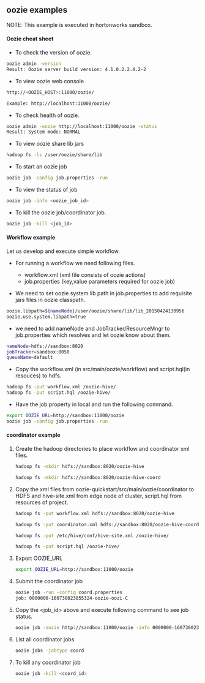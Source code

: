 ## oozie examples

NOTE: This example is executed in hortonworks sandbox.

#### Oozie cheat sheet

- To check the version of oozie.
```bash
oozie admin -version
Result: Oozie server build version: 4.1.0.2.2.4.2-2
```

- To view oozie web console
```bash
http://<OOZIE_HOST>:11000/oozie/

Example: http://localhost:11000/oozie/
```

- To check health of oozie.
```bash
oozie admin -oozie http://localhost:11000/oozie -status
Result: System mode: NORMAL
```

- To view oozie share lib jars
```bash
hadoop fs -ls /user/oozie/share/lib
```

- To start an oozie job
```bash
oozie job -config job.properties -run
```

- To view the status of job
```bash
oozie job -info <oozie_job_id>
```

- To kill the oozie job/coordinator job.
```bash
oozie job -kill <job_id>
```

#### Workflow example

Let us develop and execute simple workflow.

- For running a workflow we need following files.
	- workflow.xml (xml file consists of oozie actions)
	- job.properties (key,value parameters required for oozie job)

- We need to set oozie system lib path in job.properties to add requisite jars files in oozie classpath.
```bash
oozie.libpath=${nameNode}/user/oozie/share/lib/lib_20150424130956
oozie.use.system.libpath=true
```

- we need to add nameNode and JobTracker/ResourceMngr to job.properties which resolves and let oozie know about them.
```bash
nameNode=hdfs://sandbox:8020
jobTracker=sandbox:8050
queueName=default
```

- Copy the workflow.xml (in src/main/oozie/workflow) and script.hql(in resouces) to hdfs.
```bash
hadoop fs -put workflow.xml /oozie-hive/
hadoop fs -put script.hql /oozie-hive/
```

- Have the job.property in local and run the following command.
```bash
export OOZIE_URL=http://sandbox:11000/oozie
oozie job -config job.properties -run
```
 
#### coordinator example

1. Create the hadoop directories to place workflow and coordinator xml files.

	```bash
	hadoop fs -mkdir hdfs://sandbox:8020/oozie-hive

	hadoop fs -mkdir hdfs://sandbox:8020/oozie-hive-coord
	```

2. Copy the xml files from oozie-quickstart/src/main/oozie/coordinator to HDFS and hive-site.xml from edge node of cluster, script.hql from resources of project.

	```bash
	hadoop fs -put workflow.xml hdfs://sandbox:8020/oozie-hive

	hadoop fs -put coordinator.xml hdfs://sandbox:8020/oozie-hive-coord

	hadoop fs -put /etc/hive/conf/hive-site.xml /oozie-hive/

	hadoop fs -put script.hql /oozie-hive/
	```

3. Export OOZIE_URL
	```bash
	export OOZIE_URL=http://sandbox:11000/oozie
	```

4. Submit the coordinator job
	```bash
	oozie job -run -config coord.properties
	job: 0000000-160730023855324-oozie-oozi-C
	```

5. Copy the <job_id> above and execute following command to see job status.
	```bash
	oozie job -oozie http://sandbox:11000/oozie -info 0000000-160730023855324-oozie-oozi-C
	```

6. List all coordinator jobs
	```bash
	oozie jobs -jobtype coord
	```

7. To kill any coordinator job
	```bash
	oozie job -kill <coord_id>
	```



